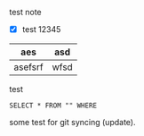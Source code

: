test note

- [x] test 12345

| aes     | asd  |
| ------- | ---- |
| asefsrf | wfsd | 

test

```datatableview
SELECT * FROM "" WHERE 
```

some test for git syncing (update).